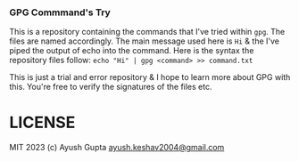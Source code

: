 ### GPG Commmand's Try

This is a repository containing the commands that I've
tried within `gpg`. The files are named accordingly.
The main message used here is `Hi` & the I've piped
the output of echo into the command. Here is the syntax
the repository files follow:
`echo "Hi" | gpg <command> >> command.txt`

This is just a trial and error repository & I hope to
learn more about GPG with this. You're free to verify the
signatures of the files etc.

# LICENSE

MIT 2023 (c) Ayush Gupta <ayush.keshav2004@gmail.com>
